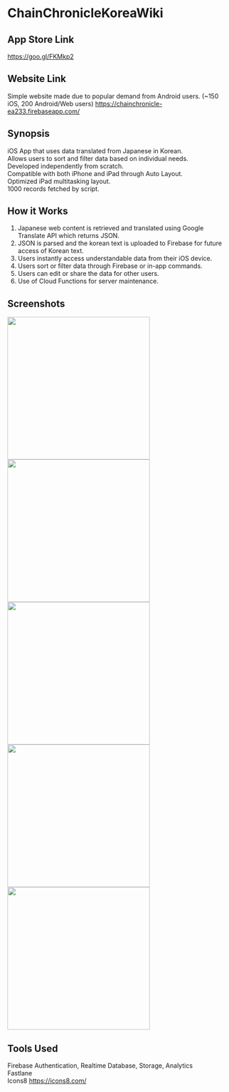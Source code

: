 # ChainChronicleKoreaWiki

## App Store Link  
https://goo.gl/FKMkp2 

## Website Link
Simple website made due to popular demand from Android users. (~150 iOS, 200 Android/Web users)
https://chainchronicle-ea233.firebaseapp.com/

## Synopsis
iOS App that uses data translated from Japanese in Korean.  
Allows users to sort and filter data based on individual needs.  
Developed independently from scratch.  
Compatible with both iPhone and iPad through Auto Layout.  
Optimized iPad multitasking layout.  
1000 records fetched by script.  

## How it Works
1. Japanese web content is retrieved and translated using Google Translate API which returns JSON.
2. JSON is parsed and the korean text is uploaded to Firebase for future access of Korean text.
3. Users instantly access understandable data from their iOS device.
4. Users sort or filter data through Firebase or in-app commands. 
5. Users can edit or share the data for other users.
5. Use of Cloud Functions for server maintenance.

## Screenshots

<img src="https://github.com/jitaek/ChainChronicleKoreaWiki/blob/master/Screenshots/ListPreview.jpg" width="320">
<img src="https://github.com/jitaek/ChainChronicleKoreaWiki/blob/master/Screenshots/ArcanaMainPreview.jpg" width="320">
<img src="https://github.com/jitaek/ChainChronicleKoreaWiki/blob/master/Screenshots/ArcanaDetailPreview.jpg" width="320">
<img src="https://github.com/jitaek/ChainChronicleKoreaWiki/blob/master/Screenshots/AbilityPreview.jpg" width="320">
<img src="https://github.com/jitaek/ChainChronicleKoreaWiki/blob/master/Screenshots/iPadPreview.jpg" width="320">

## Tools Used
Firebase Authentication, Realtime Database, Storage, Analytics   
Fastlane  
Icons8 https://icons8.com/
